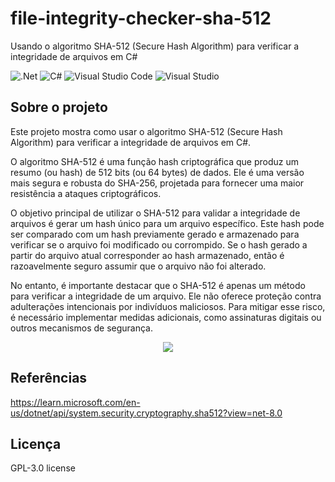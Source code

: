 # file-integrity-checker-sha-512
Usando o algoritmo SHA-512 (Secure Hash Algorithm) para verificar a integridade de arquivos em C#

![.Net](https://img.shields.io/badge/.NET-5C2D91?style=for-the-badge&logo=.net&logoColor=white)
![C#](https://img.shields.io/badge/c%23-%23239120.svg?style=for-the-badge&logo=c-sharp&logoColor=white)
![Visual Studio Code](https://img.shields.io/badge/Visual%20Studio%20Code-0078d7.svg?style=for-the-badge&logo=visual-studio-code&logoColor=white)
![Visual Studio](https://img.shields.io/badge/Visual%20Studio-5C2D91.svg?style=for-the-badge&logo=visual-studio&logoColor=white)

## Sobre o projeto
Este projeto mostra como usar o algoritmo SHA-512 (Secure Hash Algorithm) para verificar a integridade de arquivos em C#.

O algoritmo SHA-512 é uma função hash criptográfica que produz um resumo (ou hash) de 512 bits (ou 64 bytes) de dados. Ele é uma versão mais segura e robusta do SHA-256, projetada para fornecer uma maior resistência a ataques criptográficos.

O objetivo principal de utilizar o SHA-512 para validar a integridade de arquivos é gerar um hash único para um arquivo específico. Este hash pode ser comparado com um hash previamente gerado e armazenado para verificar se o arquivo foi modificado ou corrompido. Se o hash gerado a partir do arquivo atual corresponder ao hash armazenado, então é razoavelmente seguro assumir que o arquivo não foi alterado.

No entanto, é importante destacar que o SHA-512 é apenas um método para verificar a integridade de um arquivo. Ele não oferece proteção contra adulterações intencionais por indivíduos maliciosos. Para mitigar esse risco, é necessário implementar medidas adicionais, como assinaturas digitais ou outros mecanismos de segurança.

<div align="center">
    <img src="https://github.com/jfs-dev/file-integrity-checker-sha-512/assets/54154628/ee8c10a0-de5a-496e-b639-1d25359e6d41"</img>
</div>

## Referências
https://learn.microsoft.com/en-us/dotnet/api/system.security.cryptography.sha512?view=net-8.0

## Licença
GPL-3.0 license
